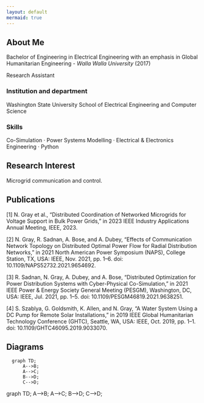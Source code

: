 ```yaml
---
layout: default
mermaid: true
---
```


## About Me
Bachelor of Engineering in Electrical Engineering with an emphasis in Global Humanitarian Engineering - *Walla Walla 
University* (2017)

Research Assistant

### Institution and department
Washington State University School of Electrical Engineering and Computer Science

### Skills
Co-Simulation · Power Systems Modelling · Electrical & Electronics Engineering · Python 
## Research Interest
Microgrid communication and control.

## Publications

[1] N. Gray et al., “Distributed Coordination of Networked Microgrids for Voltage Support in Bulk Power Grids,” in 2023 IEEE Industry Applications Annual Meeting, IEEE, 2023.

[2] N. Gray, R. Sadnan, A. Bose, and A. Dubey, “Effects of Communication Network Topology on Distributed Optimal Power Flow for Radial Distribution Networks,” in 2021 North American Power Symposium (NAPS), College Station, TX, USA: IEEE, Nov. 2021, pp. 1–6. doi: 10.1109/NAPS52732.2021.9654692.

[3] R. Sadnan, N. Gray, A. Dubey, and A. Bose, “Distributed Optimization for Power Distribution Systems with Cyber-Physical Co-Simulation,” in 2021 IEEE Power & Energy Society General Meeting (PESGM), Washington, DC, USA: IEEE, Jul. 2021, pp. 1–5. doi: 10.1109/PESGM46819.2021.9638251.

[4] S. Szablya, G. Goldsmith, K. Allen, and N. Gray, “A Water System Using a DC Pump for Remote Solar Installations,” in 2019 IEEE Global Humanitarian Technology Conference (GHTC), Seattle, WA, USA: IEEE, Oct. 2019, pp. 1–1. doi: 10.1109/GHTC46095.2019.9033070.


## Diagrams
```mermaid
  graph TD;
      A-->B;
      A-->C;
      B-->D;
      C-->D;
```

<source lang="mermaid">
  graph TD;
      A-->B;
      A-->C;
      B-->D;
      C-->D;
</source>
